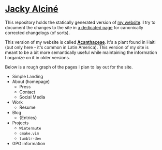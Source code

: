 # [Jacky Alciné][1]

This repository holds the statically generated version of [my website][1]. I try
to document the changes to the site in [a dedicated page][1] for canonically
corrected changelogs (of sorts).

This version of my website is called [**Acanthaceae**][2]. It's a plant found in
Haiti (but only here - it's common in Latin America).  This version of my site
is meant to be a bit more semantically useful while maintaining the information
I organize on it in older versions.


Below is a rough graph of the pages I plan to lay out for the site. 

  - Simple Landing
  - About (homepage)
    * Press
    * Contact
    * Social Media
  - Work
    * Resume
  - Blog
    * {Entries}
  - Projects
    * `Wintermute`
    * `cmake.vim`
    * `tumblr-dev`
  - GPG information

[1]: https://jacky.wtf/about/site/
[2]: https://duckduckgo.com/?q=Acanthaceae&ia=about
[jekyll]: https://jekyllrb.com/
